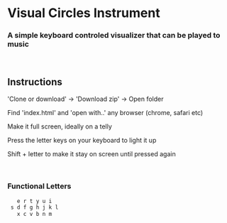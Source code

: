 # Visual Circles Instrument 

### A simple keyboard controled visualizer that can be played to music

<br/>

## Instructions

'Clone or download' -> 'Download zip' -> Open folder

Find 'index.html' and 'open with..' any browser (chrome, safari etc) 

Make it full screen, ideally on a telly

Press the letter keys on your keyboard to light it up

Shift + letter to make it stay on screen until pressed again
  
<br/>

### Functional Letters
```python
   e r t y u i
 s d f g h j k l
   x c v b n m  
```
